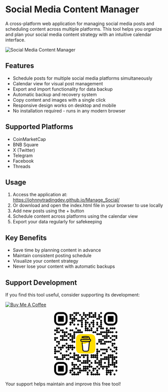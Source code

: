 # Social Media Content Manager

A cross-platform web application for managing social media posts and scheduling content across multiple platforms. This tool helps you organize and plan your social media content strategy with an intuitive calendar interface.

![Social Media Content Manager](https://img.shields.io/badge/Status-Active-brightgreen)

## Features

- Schedule posts for multiple social media platforms simultaneously
- Calendar view for visual post management
- Export and import functionality for data backup
- Automatic backup and recovery system
- Copy content and images with a single click
- Responsive design works on desktop and mobile
- No installation required - runs in any modern browser

## Supported Platforms

- CoinMarketCap
- BNB Square
- X (Twitter)
- Telegram
- Facebook
- Threads

## Usage

1. Access the application at: https://johnnytradingdev.github.io/Manage_Social/
2. Or download and open the index.html file in your browser to use locally
3. Add new posts using the + button
4. Schedule content across platforms using the calendar view
5. Export your data regularly for safekeeping

## Key Benefits

- Save time by planning content in advance
- Maintain consistent posting schedule
- Visualize your content strategy
- Never lose your content with automatic backups

## Support Development

If you find this tool useful, consider supporting its development:

[![Buy Me A Coffee](https://img.shields.io/badge/Buy%20Me%20A%20Coffee-FFDD00?style=for-the-badge&logo=buy-me-a-coffee&logoColor=black)](https://www.buymeacoffee.com/johnnytradingdev)

<p align="center">
  <img src="bmc_qr.png" alt="Buy Me A Coffee QR Code" width="200">
</p>

Your support helps maintain and improve this free tool!
